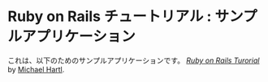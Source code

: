 # Ruby on Rails チュートリアル : サンプルアプリケーション

これは、以下のためのサンプルアプリケーションです。
[*Ruby on Rails Turorial*](http://railsturorial.jp)
by [Michael Hartl](http://michaelhartl.com/).